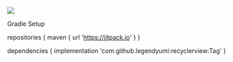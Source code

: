 ![](https://img.shields.io/badge/Yumi-666-green)

Gradle Setup

repositories {
    maven { url 'https://jitpack.io' }
}

dependencies {
    implementation 'com.github.legendyumi:recyclerview:Tag'
}
